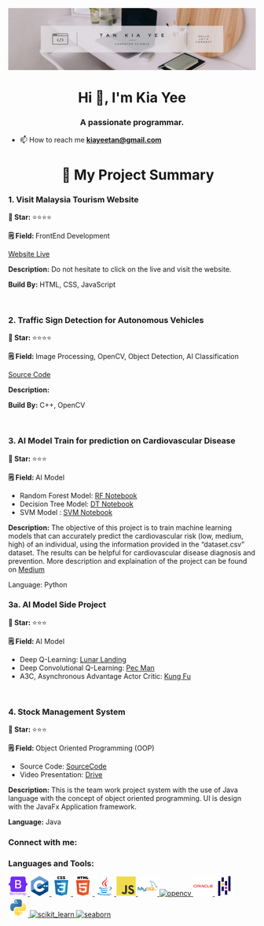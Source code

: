 <img src='https://github.com/kiaky0/myJourney/blob/main/banner.jpg' align='center'>

<h1 align="center">Hi 👋, I'm Kia Yee</h1>
<h3 align="center">A passionate programmar.</h3>

- 📫 How to reach me **kiayeetan@gmail.com**

    <h1 align="center">📝 My Project Summary</h1>
    
<h3>1. Visit Malaysia Tourism Website</h3>
    <section>
        <p><strong>🌠 Star: </strong>⭐⭐⭐⭐</p>
        <p><strong>🗒️ Field: </strong>FrontEnd Development</p>
        <p><a href="https://kiaky0.github.io/Discover-Malaysia-Website/" target="_blank">Website Live</a></p>
        <p><strong>Description:</strong> Do not hesitate to click on the live and visit the website.</p>
        <p><strong>Build By:</strong> HTML, CSS, JavaScript</p>
    </section>

<br>

<h3>2. Traffic Sign Detection for Autonomous Vehicles</h3>
<p><strong>🌠 Star:   </strong>⭐⭐⭐⭐</p>
<p><strong>🗒️ Field:  </strong>Image Processing, OpenCV, Object Detection, AI Classification</p>

[Source Code](https://github.com/kiaky0/Programming/tree/main/Utar_Project/TrafficSignDetection)

**Description:**

<p><strong>Build By:</strong> C++, OpenCV</p>

<br>


<h3>3. AI Model Train for prediction on Cardiovascular Disease</h3>
<p><strong>🌠 Star:   </strong>⭐⭐⭐</p>
<p><strong>🗒️ Field:  </strong>AI Model</p>

- Random Forest Model: [RF Notebook](https://colab.research.google.com/github/kiaky0/Programming/blob/main/Utar_Project/AI%20model/Random_Forest.ipynb)
- Decision Tree Model: [DT Notebook](https://colab.research.google.com/github/kiaky0/Programming/blob/main/Utar_Project/AI%20model/DecisionTree.ipynb)
- SVM Model          : [SVM Notebook](https://colab.research.google.com/github/kiaky0/Programming/blob/main/Utar_Project/AI%20model/SVM.ipynb)

**Description:** The objective of this project is to train machine learning models that can accurately predict the cardiovascular risk (low, medium, high) of an individual, using the information provided in the “dataset.csv” dataset. The results can be helpful for cardiovascular disease diagnosis and prevention. More description and explaination of the project can be found on [Medium](https://medium.com/@kiayeetan/cardiovascular-risk-prediction-using-machine-learning-a-comparative-analysis-of-ai-models-aea13ba15bbd)

Language: Python

<h3>3a. AI Model Side Project</h3>
<p><strong>🌠 Star:   </strong>⭐⭐⭐</p>
<p><strong>🗒️ Field:  </strong>AI Model</p>

- Deep Q-Learning: [Lunar Landing](https://colab.research.google.com/drive/1eteADIXvR9HFbcT6cIgxD3RTUOsg6y_j?usp=sharing)
- Deep Convolutional Q-Learning: [Pec Man](https://colab.research.google.com/drive/1AyZZ2bLD4dPMD29Oq4yFBcmfY1AvAmXy)
- A3C, Asynchronous Advantage Actor Critic: [Kung Fu](https://colab.research.google.com/drive/1Fo10hKQKsRTO2SbN5p5_HCtKISsGAboP)

<br>

<h3>4. Stock Management System</h3>
<p><strong>🌠 Star:   </strong>⭐⭐⭐</p>
<p><strong>🗒️ Field:  </strong>Object Oriented Programming (OOP)</p>

- Source Code: [SourceCode](https://github.com/kiaky0/Programming/tree/main/Utar_Project/StockManagement_source_code)
- Video Presentation: [Drive](https://drive.google.com/file/d/1L6Da1WR9Dx66DrrJpRFq_umsqZf7i--y/view?usp=drive_link)

**Description:** This is the team work project system with the use of Java language with the concept of object oriented programming. UI is design with the JavaFx Application framework. 

**Language:** Java



<h3 align="left">Connect with me:</h3>
<p align="left">
</p>

<h3 align="left">Languages and Tools:</h3>
<p align="left"> <a href="https://getbootstrap.com" target="_blank" rel="noreferrer"> <img src="https://raw.githubusercontent.com/devicons/devicon/master/icons/bootstrap/bootstrap-plain-wordmark.svg" alt="bootstrap" width="40" height="40"/> </a> <a href="https://www.w3schools.com/cpp/" target="_blank" rel="noreferrer"> <img src="https://raw.githubusercontent.com/devicons/devicon/master/icons/cplusplus/cplusplus-original.svg" alt="cplusplus" width="40" height="40"/> </a> <a href="https://www.w3schools.com/css/" target="_blank" rel="noreferrer"> <img src="https://raw.githubusercontent.com/devicons/devicon/master/icons/css3/css3-original-wordmark.svg" alt="css3" width="40" height="40"/> </a> <a href="https://www.w3.org/html/" target="_blank" rel="noreferrer"> <img src="https://raw.githubusercontent.com/devicons/devicon/master/icons/html5/html5-original-wordmark.svg" alt="html5" width="40" height="40"/> </a> <a href="https://www.java.com" target="_blank" rel="noreferrer"> <img src="https://raw.githubusercontent.com/devicons/devicon/master/icons/java/java-original.svg" alt="java" width="40" height="40"/> </a> <a href="https://developer.mozilla.org/en-US/docs/Web/JavaScript" target="_blank" rel="noreferrer"> <img src="https://raw.githubusercontent.com/devicons/devicon/master/icons/javascript/javascript-original.svg" alt="javascript" width="40" height="40"/> </a> <a href="https://www.mysql.com/" target="_blank" rel="noreferrer"> <img src="https://raw.githubusercontent.com/devicons/devicon/master/icons/mysql/mysql-original-wordmark.svg" alt="mysql" width="40" height="40"/> </a> <a href="https://opencv.org/" target="_blank" rel="noreferrer"> <img src="https://www.vectorlogo.zone/logos/opencv/opencv-icon.svg" alt="opencv" width="40" height="40"/> </a> <a href="https://www.oracle.com/" target="_blank" rel="noreferrer"> <img src="https://raw.githubusercontent.com/devicons/devicon/master/icons/oracle/oracle-original.svg" alt="oracle" width="40" height="40"/> </a> <a href="https://pandas.pydata.org/" target="_blank" rel="noreferrer"> <img src="https://raw.githubusercontent.com/devicons/devicon/2ae2a900d2f041da66e950e4d48052658d850630/icons/pandas/pandas-original.svg" alt="pandas" width="40" height="40"/> </a> <a href="https://www.python.org" target="_blank" rel="noreferrer"> <img src="https://raw.githubusercontent.com/devicons/devicon/master/icons/python/python-original.svg" alt="python" width="40" height="40"/> </a> <a href="https://scikit-learn.org/" target="_blank" rel="noreferrer"> <img src="https://upload.wikimedia.org/wikipedia/commons/0/05/Scikit_learn_logo_small.svg" alt="scikit_learn" width="40" height="40"/> </a> <a href="https://seaborn.pydata.org/" target="_blank" rel="noreferrer"> <img src="https://seaborn.pydata.org/_images/logo-mark-lightbg.svg" alt="seaborn" width="40" height="40"/> </a> </p>
